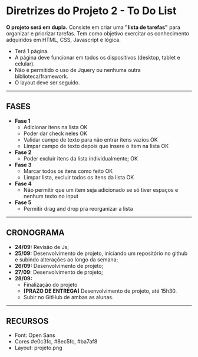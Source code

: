 # Diretrizes do Projeto 2 - To Do List

**O projeto será em dupla.**
Consiste em criar uma **"lista de tarefas"** para organizar e priorizar tarefas.
Tem como objetivo exercitar os conhecimento adquiridos em HTML, CSS, Javascript e lógica.
- Terá 1 página.
- A página deve funcionar em todos os dispositivos (desktop, tablet e celular).
- Não é permitido o uso de Jquery ou nenhuma outra biblioteca/framework.
- O layout deve ser seguido.

--------------

## FASES
- **Fase 1**
    - Adicionar itens na lista OK
    - Poder dar check neles OK
    - Validar campo de texto para não entrar itens vazios OK
    - Limpar campo de texto depois que insere o item na lista OK
- **Fase 2**
    - Poder excluir itens da lista individualmente; OK
- **Fase 3**
    - Marcar todos os itens como feito OK
    - Limpar lista, excluir todos os itens da lista OK
- **Fase 4**	
    - Não permitir que um item seja adicionado se só tiver espaços e nenhum texto no input 
- **Fase 5**	
    - Permitir drag and drop pra reorganizar a lista

--------------

## CRONOGRAMA
- **24/09:** Revisão de Js;
- **25/09:** Desenvolvimento de projeto, iniciando um repositório no github e subindo alterações ao longo da semana;
- **26/09:** Desenvolvimento de projeto;
- **27/09:** Desenvolvimento de projeto;
- **28/09:** 
    - Finalização do projeto
    - **[PRAZO DE ENTREGA]** Desenvolvimento de projeto, até 15h30.
    - Subir no GitHub de ambas as alunas.

--------------

## RECURSOS
- Font: Open Sans
- Cores #e0c3fc, #8ec5fc, #ba7af8
- Layout: projeto.png





